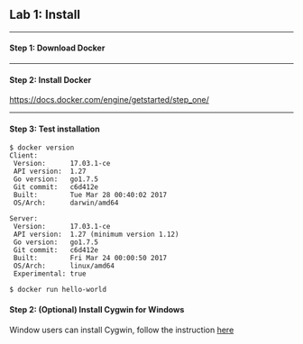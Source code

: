 ## Lab 1: Install 

--------

#### Step 1: Download Docker

--------


#### Step 2: Install Docker



https://docs.docker.com/engine/getstarted/step_one/

--------

#### Step 3: Test installation

```
$ docker version
Client:
 Version:      17.03.1-ce
 API version:  1.27
 Go version:   go1.7.5
 Git commit:   c6d412e
 Built:        Tue Mar 28 00:40:02 2017
 OS/Arch:      darwin/amd64

Server:
 Version:      17.03.1-ce
 API version:  1.27 (minimum version 1.12)
 Go version:   go1.7.5
 Git commit:   c6d412e
 Built:        Fri Mar 24 00:00:50 2017
 OS/Arch:      linux/amd64
 Experimental: true
```

```
$ docker run hello-world
```
#### Step 2: (Optional) Install Cygwin for Windows 

Window users can install Cygwin, follow the instruction [here](https://cygwin.com/install.html)
